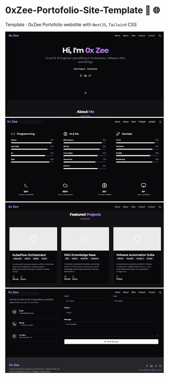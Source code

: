 # 0xZee-Portofolio-Site-Template 📲 🌐

Template : 0xZee Portofolio webstite with `NextJS`, `Tailwind` CSS

![x](assets/site00.jpg)
![x](assets/site01.jpg)
![x](assets/site03.jpg)
![x](assets/site04.jpg)


